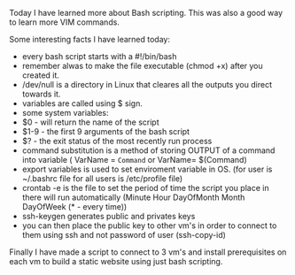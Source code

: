 Today I have learned more about Bash scripting.
This was also a good way to learn more VIM commands.

Some interesting facts I have learned today:
-  every bash script starts with a #!/bin/bash
-  remember alwas to make the file executable (chmod +x) after you created it.
-  /dev/null is a directory in Linux that cleares all the outputs you direct towards it.
-  variables are called using $ sign.
-  some system variables:
  -  $0 - will return the name of the script
  -  $1-9 - the first 9 arguments of the bash script
  -  $? - the exit status of the most recently run process
-  command substitution is a method of storing OUTPUT of a command into variable ( VarName = `Command` or VarName= $(Command)
-  export variables is used to set enviroment variable in OS. (for user is ~/.bashrc file for all users is /etc/profile file)
-  crontab -e is the file to set the period of time the script you place in there will run automatically (Minute  Hour  DayOfMonth Month DayOfWeek (* - every time))
-  ssh-keygen generates public and privates keys
-  you can then place the public key to other vm's in order to connect to them using ssh and not password of user (ssh-copy-id)

Finally I have made a script to connect to 3 vm's and install prerequisites on each vm to build a static website using just bash scripting.
